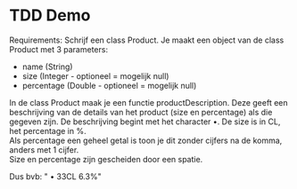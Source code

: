 # TDD Demo 
Requirements: 
Schrijf een class Product. 
Je maakt een object van de class Product met 3 parameters: 
* name (String) 
* size (Integer - optioneel = mogelijk null)
* percentage (Double - optioneel = mogelijk null)

In de class Product maak je een functie productDescription. 
Deze geeft een beschrijving van de details van het product (size en percentage) als die gegeven zijn. 
De beschrijving begint met het character •.
De size is in CL, het percentage in %.  
Als percentage een geheel getal is toon je dit zonder cijfers na de komma, anders met 1 cijfer.  
Size en percentage zijn gescheiden door een spatie. 

Dus bvb: " • 33CL 6.3%" 

